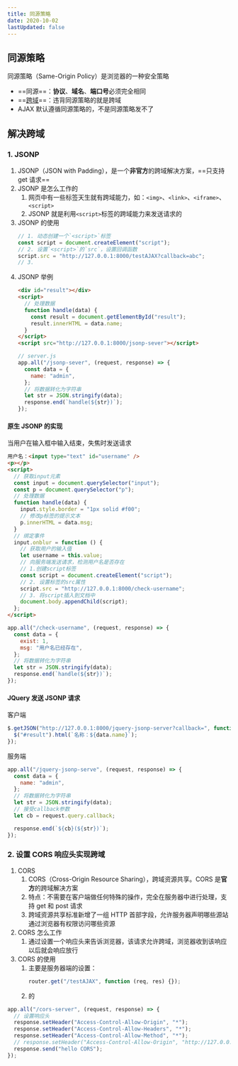 ```yaml
---
title: 同源策略
date: 2020-10-02
lastUpdated: false
---
```


## 同源策略

同源策略（Same-Origin Policy）是浏览器的一种安全策略

- ==同源==：**协议**、**域名**、**端口号**必须完全相同
- ==[跨域](https://developer.mozilla.org/zh-CN/docs/Web/HTTP/CORS)==：违背同源策略的就是跨域
- AJAX 默认遵循同源策略的，不是同源策略发不了

## 解决跨域

### 1. JSONP

1. JSONP（JSON with Padding），是一个**非官方**的跨域解决方案，==只支持 get 请求==
2. JSONP 是怎么工作的
   1. 网页中有一些标签天生就有跨域能力，如：`<img>`、`<link>`、`<iframe>`、`<script>`
   2. JSONP 就是利用`<script>`标签的跨域能力来发送请求的
3. JSONP 的使用
   ```js
   // 1. 动态创建一个`<script>`标签
   const script = document.createElement("script");
   // 2. 设置`<script>`的`src`，设置回调函数
   script.src = "http://127.0.0.1:8000/testAJAX?callback=abc";
   // 3.
   ```
4. JSONP 举例
   ```html
   <div id="result"></div>
   <script>
     // 处理数据
     function handle(data) {
       const result = document.getElementById("result");
       result.innerHTML = data.name;
     }
   </script>
   <script src="http://127.0.0.1:8000/jsonp-sever"></script>
   ```
   ```js
   // server.js
   app.all("/jsonp-sever", (request, response) => {
     const data = {
       name: "admin",
     };
     // 将数据转化为字符串
     let str = JSON.stringify(data);
     response.end(`handle(${str})`);
   });
   ```

#### 原生 JSONP 的实现

当用户在输入框中输入结束，失焦时发送请求

```html
用户名：<input type="text" id="username" />
<p></p>
<script>
  // 获取input元素
  const input = document.querySelector("input");
  const p = document.querySelector("p");
  // 处理数据
  function handle(data) {
    input.style.border = "1px solid #f00";
    // 修改p标签的提示文本
    p.innerHTML = data.msg;
  }
  // 绑定事件
  input.onblur = function () {
    // 获取用户的输入值
    let username = this.value;
    // 向服务端发送请求，检测用户名是否存在
    // 1.创建script标签
    const script = document.createElement("script");
    // 2. 设置标签的src属性
    script.src = "http://127.0.0.1:8000/check-username";
    // 3. 将script插入到文档中
    document.body.appendChild(script);
  };
</script>
```

```js
app.all("/check-username", (request, response) => {
  const data = {
    exist: 1,
    msg: "用户名已经存在",
  };
  // 将数据转化为字符串
  let str = JSON.stringify(data);
  response.end(`handle(${str})`);
});
```

#### JQuery 发送 JSONP 请求

客户端

```js
$.getJSON("http://127.0.0.1:8000/jquery-jsonp-server?callback=", function (data) {
  $("#result").html(`名称：${data.name}`);
});
```

服务端

```js
app.all("/jquery-jsonp-serve", (request, response) => {
  const data = {
    name: "admin",
  };
  // 将数据转化为字符串
  let str = JSON.stringify(data);
  // 接受callback参数
  let cb = request.query.callback;

  response.end(`${cb}(${str})`);
});
```

### 2. 设置 CORS 响应头实现跨域

1. CORS
   1. CORS（Cross-Origin Resource Sharing），跨域资源共享。CORS 是**官方**的跨域解决方案
   2. 特点：不需要在客户端做任何特殊的操作，完全在服务器中进行处理，支持 get 和 post 请求
   3. 跨域资源共享标准新增了一组 HTTP 首部字段，允许服务器声明哪些源站通过浏览器有权限访问哪些资源
2. CORS 怎么工作
   1. 通过设置一个响应头来告诉浏览器，该请求允许跨域，浏览器收到该响应以后就会响应放行
3. CORS 的使用
   1. 主要是服务器端的设置：
      ```js
      router.get("/testAJAX", function (req, res) {});
      ```
   2. 的

```js
app.all("/cors-server", (request, response) => {
  // 设置响应头
  response.setHeader("Access-Control-Allow-Origin", "*");
  response.setHeader("Access-Control-Allow-Headers", "*");
  response.setHeader("Access-Control-Allow-Method", "*");
  // response.setHeader("Access-Control-Allow-Origin", "http://127.0.0.1:5000");  // 指定
  response.send("hello CORS");
});
```
